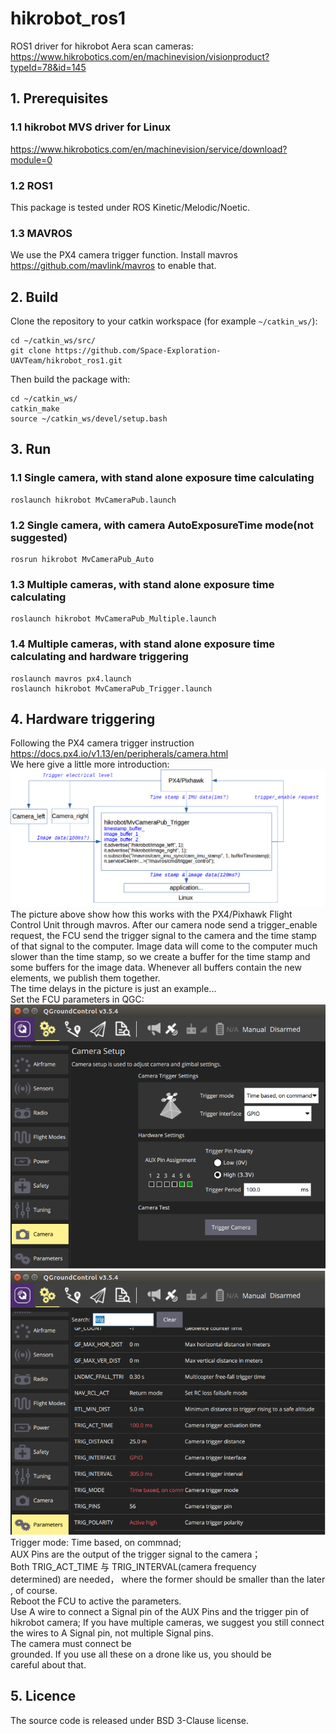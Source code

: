 # hikrobot_ros1
ROS1 driver for hikrobot Aera scan cameras: https://www.hikrobotics.com/en/machinevision/visionproduct?typeId=78&id=145

## 1. Prerequisites
### 1.1 hikrobot MVS driver for Linux
https://www.hikrobotics.com/en/machinevision/service/download?module=0

### 1.2 ROS1
This package is tested under ROS Kinetic/Melodic/Noetic.

### 1.3 MAVROS 
We use the PX4 camera trigger function.
Install mavros https://github.com/mavlink/mavros to enable that.

## 2. Build 
Clone the repository to your catkin workspace (for example `~/catkin_ws/`):
```
cd ~/catkin_ws/src/
git clone https://github.com/Space-Exploration-UAVTeam/hikrobot_ros1.git
```
Then build the package with:
```
cd ~/catkin_ws/
catkin_make
source ~/catkin_ws/devel/setup.bash
```

## 3. Run
### 1.1 Single camera, with stand alone exposure time calculating
```
roslaunch hikrobot MvCameraPub.launch
```
### 1.2 Single camera, with camera AutoExposureTime mode(not suggested)
```
rosrun hikrobot MvCameraPub_Auto
```
### 1.3 Multiple cameras, with stand alone exposure time calculating
```
roslaunch hikrobot MvCameraPub_Multiple.launch
```
### 1.4 Multiple cameras, with stand alone exposure time calculating and hardware triggering
```
roslaunch mavros px4.launch
roslaunch hikrobot MvCameraPub_Trigger.launch
```

## 4. Hardware triggering
Following the PX4 camera trigger instruction https://docs.px4.io/v1.13/en/peripherals/camera.html  
We here give a little more introduction:
![image](https://github.com/Space-Exploration-UAVTeam/hikrobot_ros1/blob/master/img/Picture1.png)
The picture above show how this works with the PX4/Pixhawk Flight Control Unit through mavros. After our camera node send a trigger_enable request, the FCU send the trigger signal to the camera and the time stamp of that signal to the computer. Image data will come to the computer much slower than the time stamp, so we create a buffer for the time stamp and some buffers for the image data. Whenever all buffers contain the new elements, we publish them together.  
The time delays in the picture is just an example...  
Set the FCU parameters in QGC:  
![image](https://github.com/Space-Exploration-UAVTeam/hikrobot_ros1/blob/master/img/Picture2.png)
![image](https://github.com/Space-Exploration-UAVTeam/hikrobot_ros1/blob/master/img/Picture3.png)
Trigger mode: Time based, on commnad;  
AUX Pins are the output of the trigger signal to the camera；  
Both TRIG_ACT_TIME 与 TRIG_INTERVAL(camera frequency determined) are needed， where the former should be smaller than the later, of course.  
Reboot the FCU to active the parameters.  
Use A wire to connect a Signal pin of the AUX Pins and the trigger pin of hikrobot camera; If you have multiple cameras, we suggest you still connect the wires to A Signal pin, not multiple Signal pins.  
The camera must connect be grounded. If you use all these on a drone like us, you should be careful about that.  

## 5. Licence
The source code is released under BSD 3-Clause license.
